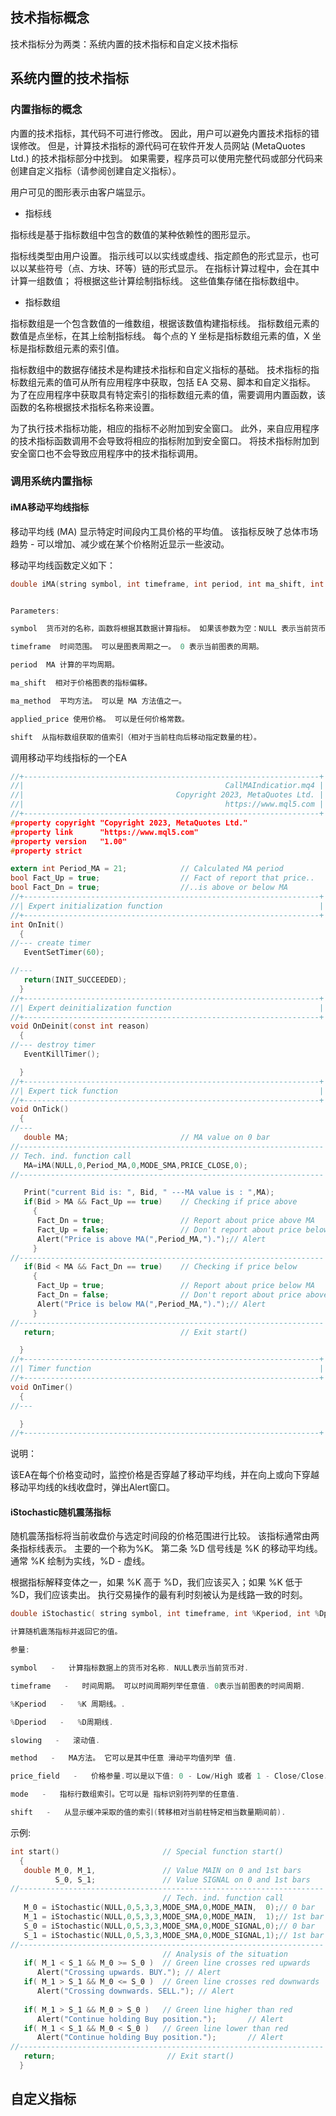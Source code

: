 ## 技术指标概念

技术指标分为两类：系统内置的技术指标和自定义技术指标

## 系统内置的技术指标

### 内置指标的概念

内置的技术指标，其代码不可进行修改。 因此，用户可以避免内置技术指标的错误修改。 但是，计算技术指标的源代码可在软件开发人员网站 (MetaQuotes Ltd.) 的技术指标部分中找到。 如果需要，程序员可以使用完整代码或部分代码来创建自定义指标（请参阅创建自定义指标）。


用户可见的图形表示由客户端显示。

* 指标线
  
指标线是基于指标数组中包含的数值的某种依赖性的图形显示。

指标线类型由用户设置。 指示线可以以实线或虚线、指定颜色的形式显示，也可以以某些符号（点、方块、环等）链的形式显示。 在指标计算过程中，会在其中计算一组数值； 将根据这些计算绘制指标线。 这些值集存储在指标数组中。


* 指标数组
  
指标数组是一个包含数值的一维数组，根据该数值构建指标线。 指标数组元素的数值是点坐标，在其上绘制指标线。 每个点的 Y 坐标是指标数组元素的值，X 坐标是指标数组元素的索引值。

指标数组中的数据存储技术是构建技术指标和自定义指标的基础。 技术指标的指标数组元素的值可从所有应用程序中获取，包括 EA 交易、脚本和自定义指标。 为了在应用程序中获取具有特定索引的指标数组元素的值，需要调用内置函数，该函数的名称根据技术指标名称来设置。

为了执行技术指标功能，相应的指标不必附加到安全窗口。 此外，来自应用程序的技术指标函数调用不会导致将相应的指标附加到安全窗口。 将技术指标附加到安全窗口也不会导致应用程序中的技术指标调用。

### 调用系统内置指标

#### iMA移动平均线指标

移动平均线 (MA) 显示特定时间段内工具价格的平均值。 该指标反映了总体市场趋势 - 可以增加、减少或在某个价格附近显示一些波动。

移动平均线函数定义如下：

```c
double iMA(string symbol, int timeframe, int period, int ma_shift, int ma_method, int applied_price, int shift)


Parameters:

symbol  货币对的名称，函数将根据其数据计算指标。 如果该参数为空：NULL 表示当前货币对。

timeframe  时间范围。 可以是图表周期之一。 0 表示当前图表的周期。

period  MA 计算的平均周期。

ma_shift  相对于价格图表的指标偏移。

ma_method  平均方法。 可以是 MA 方法值之一。

applied_price 使用价格。 可以是任何价格常数。

shift  从指标数组获取的值索引（相对于当前柱向后移动指定数量的柱）。

```

调用移动平均线指标的一个EA

```c
//+------------------------------------------------------------------+
//|                                             CallMAIndicatior.mq4 |
//|                                  Copyright 2023, MetaQuotes Ltd. |
//|                                             https://www.mql5.com |
//+------------------------------------------------------------------+
#property copyright "Copyright 2023, MetaQuotes Ltd."
#property link      "https://www.mql5.com"
#property version   "1.00"
#property strict

extern int Period_MA = 21;            // Calculated MA period
bool Fact_Up = true;                  // Fact of report that price..
bool Fact_Dn = true;                  //..is above or below MA
//+------------------------------------------------------------------+
//| Expert initialization function                                   |
//+------------------------------------------------------------------+
int OnInit()
  {
//--- create timer
   EventSetTimer(60);

//---
   return(INIT_SUCCEEDED);
  }
//+------------------------------------------------------------------+
//| Expert deinitialization function                                 |
//+------------------------------------------------------------------+
void OnDeinit(const int reason)
  {
//--- destroy timer
   EventKillTimer();

  }
//+------------------------------------------------------------------+
//| Expert tick function                                             |
//+------------------------------------------------------------------+
void OnTick()
  {
//---
   double MA;                         // MA value on 0 bar
//--------------------------------------------------------------------
// Tech. ind. function call
   MA=iMA(NULL,0,Period_MA,0,MODE_SMA,PRICE_CLOSE,0);
//--------------------------------------------------------------------

   Print("current Bid is: ", Bid, " ---MA value is : ",MA);
   if(Bid > MA && Fact_Up == true)    // Checking if price above
     {
      Fact_Dn = true;                 // Report about price above MA
      Fact_Up = false;                // Don't report about price below MA
      Alert("Price is above MA(",Period_MA,").");// Alert
     }
//--------------------------------------------------------------------
   if(Bid < MA && Fact_Dn == true)    // Checking if price below
     {
      Fact_Up = true;                 // Report about price below MA
      Fact_Dn = false;                // Don't report about price above MA
      Alert("Price is below MA(",Period_MA,").");// Alert
     }
//--------------------------------------------------------------------
   return;                            // Exit start()

  }
//+------------------------------------------------------------------+
//| Timer function                                                   |
//+------------------------------------------------------------------+
void OnTimer()
  {
//---

  }
//+------------------------------------------------------------------+


```

说明：

该EA在每个价格变动时，监控价格是否穿越了移动平均线，并在向上或向下穿越移动平均线的k线收盘时，弹出Alert窗口。

#### iStochastic随机震荡指标

随机震荡指标将当前收盘价与选定时间段的价格范围进行比较。 该指标通常由两条指标线表示。 
主要的一个称为%K。 第二条 %D 信号线是 %K 的移动平均线。 通常 %K 绘制为实线，%D - 虚线。 

根据指标解释变体之一，如果 %K 高于 %D，我们应该买入；如果 %K 低于 %D，我们应该卖出。 执行交易操作的最有利时刻被认为是线路一致的时刻。

```c
double iStochastic( string symbol, int timeframe, int %Kperiod, int %Dperiod, int slowing, int method, int price_field, int mode, int shift) 

计算随机震荡指标并返回它的值。 

参量:

symbol   -   计算指标数据上的货币对名称. NULL表示当前货币对. 

timeframe   -   时间周期。 可以时间周期列举任意值. 0表示当前图表的时间周期. 

%Kperiod   -   %K 周期线。. 

%Dperiod   -   %D周期线. 

slowing   -   滚动值. 

method   -   MA方法。 它可以是其中任意 滑动平均值列举 值. 

price_field   -   价格参量.可以是以下值: 0 - Low/High 或者 1 - Close/Close. 

mode   -   指标行数组索引。它可以是 指标识别符列举的任意值. 

shift   -   从显示缓冲采取的值的索引(转移相对当前柱特定相当数量期间前). 
```

示例:

  
```c
int start()                       // Special function start()
  {
   double M_0, M_1,               // Value MAIN on 0 and 1st bars
          S_0, S_1;               // Value SIGNAL on 0 and 1st bars
//--------------------------------------------------------------------
                                  // Tech. ind. function call
   M_0 = iStochastic(NULL,0,5,3,3,MODE_SMA,0,MODE_MAIN,  0);// 0 bar
   M_1 = iStochastic(NULL,0,5,3,3,MODE_SMA,0,MODE_MAIN,  1);// 1st bar
   S_0 = iStochastic(NULL,0,5,3,3,MODE_SMA,0,MODE_SIGNAL,0);// 0 bar
   S_1 = iStochastic(NULL,0,5,3,3,MODE_SMA,0,MODE_SIGNAL,1);// 1st bar
//--------------------------------------------------------------------
                                  // Analysis of the situation
   if( M_1 < S_1 && M_0 >= S_0 )  // Green line crosses red upwards
      Alert("Crossing upwards. BUY."); // Alert 
   if( M_1 > S_1 && M_0 <= S_0 )  // Green line crosses red downwards
      Alert("Crossing downwards. SELL."); // Alert 
      
   if( M_1 > S_1 && M_0 > S_0 )   // Green line higher than red
      Alert("Continue holding Buy position.");       // Alert 
   if( M_1 < S_1 && M_0 < S_0 )   // Green line lower than red
      Alert("Continue holding Buy position.");       // Alert 
//--------------------------------------------------------------------
   return;                         // Exit start()
  }

```



## 自定义指标